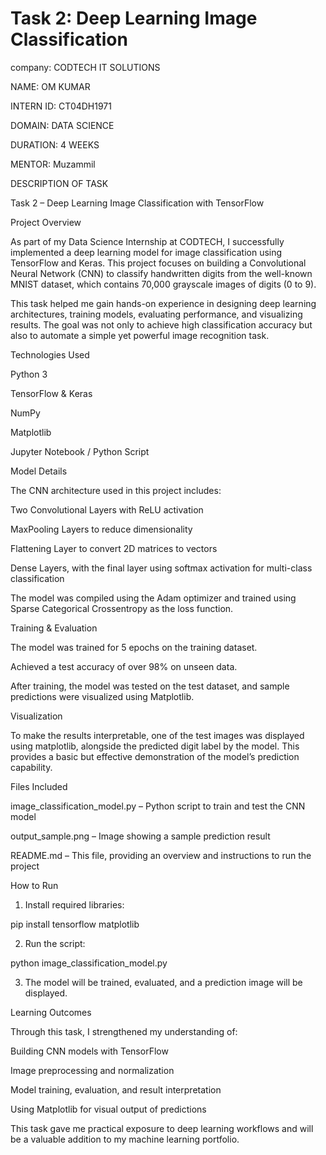 # Task 2: Deep Learning Image Classification

company: CODTECH IT SOLUTIONS

NAME: OM KUMAR

INTERN ID: CT04DH1971

DOMAIN: DATA SCIENCE

DURATION: 4 WEEKS

MENTOR: Muzammil

DESCRIPTION OF TASK

Task 2 – Deep Learning Image Classification with TensorFlow

Project Overview

As part of my Data Science Internship at CODTECH, I successfully implemented a deep learning model for image classification using TensorFlow and Keras. This project focuses on building a Convolutional Neural Network (CNN) to classify handwritten digits from the well-known MNIST dataset, which contains 70,000 grayscale images of digits (0 to 9).

This task helped me gain hands-on experience in designing deep learning architectures, training models, evaluating performance, and visualizing results. The goal was not only to achieve high classification accuracy but also to automate a simple yet powerful image recognition task.


Technologies Used

Python 3

TensorFlow & Keras

NumPy

Matplotlib

Jupyter Notebook / Python Script

Model Details

The CNN architecture used in this project includes:

Two Convolutional Layers with ReLU activation

MaxPooling Layers to reduce dimensionality

Flattening Layer to convert 2D matrices to vectors

Dense Layers, with the final layer using softmax activation for multi-class classification

The model was compiled using the Adam optimizer and trained using Sparse Categorical Crossentropy as the loss function.

Training & Evaluation

The model was trained for 5 epochs on the training dataset.

Achieved a test accuracy of over 98% on unseen data.

After training, the model was tested on the test dataset, and sample predictions were visualized using Matplotlib.

Visualization

To make the results interpretable, one of the test images was displayed using matplotlib, alongside the predicted digit label by the model. This provides a basic but effective demonstration of the model’s prediction capability.

Files Included

image_classification_model.py – Python script to train and test the CNN model

output_sample.png – Image showing a sample prediction result

README.md – This file, providing an overview and instructions to run the project

How to Run

1. Install required libraries:

pip install tensorflow matplotlib


2. Run the script:

python image_classification_model.py


3. The model will be trained, evaluated, and a prediction image will be displayed.

Learning Outcomes

Through this task, I strengthened my understanding of:

Building CNN models with TensorFlow

Image preprocessing and normalization

Model training, evaluation, and result interpretation

Using Matplotlib for visual output of predictions


This task gave me practical exposure to deep learning workflows and will be a valuable addition to my machine learning portfolio.
